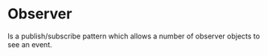 # Observer

Is a publish/subscribe pattern which allows a number of observer objects to see an event.
